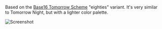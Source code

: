 Based on the [Base16 Tomorrow Scheme](https://github.com/chriskempson/base16-tomorrow-scheme) "eighties" variant. It's very similar to Tomorrow Night, but with a lighter color palette.

![Screenshot](https://i.postimg.cc/bJjBkD2K/screenshot.png)
